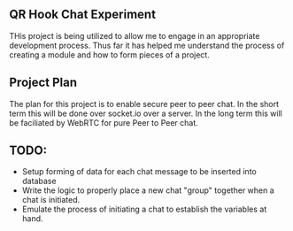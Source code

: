 ## QR Hook Chat Experiment

THis project is being utilized to allow me to engage in an appropriate
development process. Thus far it has helped me understand the process of
creating a module and how to form pieces of a project.

## Project Plan

The plan for this project is to enable secure peer to peer chat. In the short
term this will be done over socket.io over a server. In the long term this will
be faciliated by WebRTC for pure Peer to Peer chat.

## TODO:

- Setup forming of data for each chat message to be inserted into database
- Write the logic to properly place a new chat "group" together when a chat is
  initiated.
- Emulate the process of initiating a chat to establish the variables at hand.

